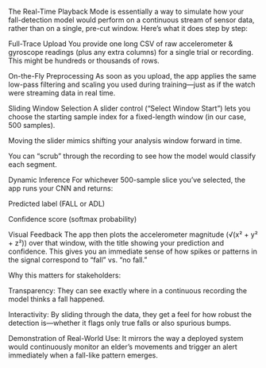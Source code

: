 The Real-Time Playback Mode is essentially a way to simulate how your fall-detection model would perform on a continuous stream of sensor data, rather than on a single, pre-cut window. Here’s what it does step by step:

Full-Trace Upload
You provide one long CSV of raw accelerometer & gyroscope readings (plus any extra columns) for a single trial or recording. This might be hundreds or thousands of rows.

On-the-Fly Preprocessing
As soon as you upload, the app applies the same low-pass filtering and scaling you used during training—just as if the watch were streaming data in real time.

Sliding Window Selection
A slider control (“Select Window Start”) lets you choose the starting sample index for a fixed-length window (in our case, 500 samples).

Moving the slider mimics shifting your analysis window forward in time.

You can “scrub” through the recording to see how the model would classify each segment.

Dynamic Inference
For whichever 500-sample slice you’ve selected, the app runs your CNN and returns:

Predicted label (FALL or ADL)

Confidence score (softmax probability)

Visual Feedback
The app then plots the accelerometer magnitude (√(x² + y² + z²)) over that window, with the title showing your prediction and confidence. This gives you an immediate sense of how spikes or patterns in the signal correspond to “fall” vs. “no fall.”

Why this matters for stakeholders:

Transparency: They can see exactly where in a continuous recording the model thinks a fall happened.

Interactivity: By sliding through the data, they get a feel for how robust the detection is—whether it flags only true falls or also spurious bumps.

Demonstration of Real-World Use: It mirrors the way a deployed system would continuously monitor an elder’s movements and trigger an alert immediately when a fall-like pattern emerges.
